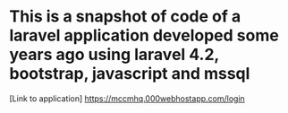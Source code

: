# This is a snapshot of code of a laravel application developed some years ago using laravel 4.2, bootstrap, javascript and mssql 
[Link to application] https://mccmhq.000webhostapp.com/login
